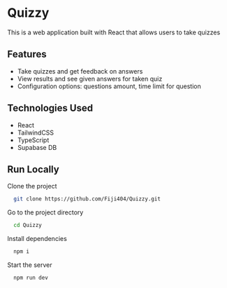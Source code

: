 # Quizzy

This is a web application built with React that allows users to take quizzes

## Features

-   Take quizzes and get feedback on answers
-   View results and see given answers for taken quiz
-   Configuration options: questions amount, time limit for question

## Technologies Used

-   React
-   TailwindCSS
-   TypeScript
-   Supabase DB

## Run Locally

Clone the project

```bash
  git clone https://github.com/Fiji404/Quizzy.git
```

Go to the project directory

```bash
  cd Quizzy
```

Install dependencies

```bash
  npm i
```

Start the server

```bash
  npm run dev
```
